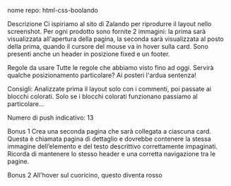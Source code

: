 nome repo: html-css-boolando

Descrizione
Ci ispiriamo al sito di Zalando per riprodurre il layout nello screenshot.
Per ogni prodotto sono fornite 2 immagini: la prima sarà visualizzata all'apertura della pagina, la seconda sarà visualizzata al posto della prima, quando il cursore del mouse va in hover sulla card.
Sono presenti anche un header in posizione fixed e un footer.

Regole da usare
Tutte le regole che abbiamo visto fino ad oggi.
Servirà qualche posizionamento particolare? Ai posteri l'ardua sentenza!

Consigli:
Analizzate prima il layout solo con i commenti, poi passate ai blocchi colorati.
Solo se i blocchi colorati funzionano passiamo al particolare...

Numero di push indicativo: 13

Bonus 1
Crea una seconda pagina che sarà collegata a ciascuna card. Questa è chiamata pagina di dettaglio e dovrebbe contenere la stessa immagine dell’elemento e del testo descrittivo correttamente impaginati. Ricorda di mantenere lo stesso header e una corretta navigazione tra le pagine.

Bonus 2
All'hover sul cuoricino, questo diventa rosso
